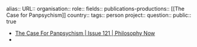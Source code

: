 alias::
URL::
organisation::
role::
fields::
publications-productions:: [[The Case for Panpsychism]] 
country::
tags:: person
project::
question::
public:: true

- [The Case For Panpsychism | Issue 121 | Philosophy Now](https://philosophynow.org/issues/121/The_Case_For_Panpsychism)
-